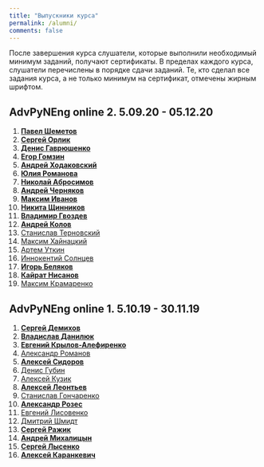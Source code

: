 ```yaml
---
title: "Выпускники курса"
permalink: /alumni/
comments: false
---
```


После завершения курса слушатели, которые выполнили необходимый минимум заданий, получают сертификаты. В пределах каждого курса, слушатели перечислены в порядке сдачи заданий.
Те, кто сделал все задания курса, а не только минимум на сертификат, отмечены жирным шрифтом.

## AdvPyNEng online 2. 5.09.20 - 05.12.20

1. **[Павел Шеметов](https://advpyneng.github.io/alumni/Pavel_Shemetov)**
2. **[Сергей Орлик](https://advpyneng.github.io/alumni/Sergey_Orlik)**
3. **[Денис Гаврюшенко](https://advpyneng.github.io/alumni/Denis_Gavryushenko)**
4. **[Егор Гомзин](https://advpyneng.github.io/alumni/Egor_Gomzin)**
5. **[Андрей Ходаковский](https://advpyneng.github.io/alumni/Andrey_Khodakovskiy)**
6. **[Юлия Романова](https://advpyneng.github.io/alumni/Julya_Romanova)**
7. **[Николай Абросимов](https://advpyneng.github.io/alumni/Nikolay_Abrosimov)**
8. **[Андрей Черняков](https://advpyneng.github.io/alumni/Andrey_Chernyakov)**
9. **[Максим Иванов](https://advpyneng.github.io/alumni/Maksim_Ivanov)**
10. **[Никита Щинников](https://advpyneng.github.io/alumni/Nikita_Schinnikov)**
11. **[Владимир Гвоздев](https://advpyneng.github.io/alumni/Vladimir_Gvozdev)**
12. **[Андрей Колов](https://advpyneng.github.io/alumni/Andrey_Kolov)**
13. [Станислав Терновский](https://advpyneng.github.io/alumni/Stanislau_Tsiarnouski)
14. [Максим Хайнацкий](https://advpyneng.github.io/alumni/Maksim_Khainatskiy)
15. [Артем Уткин](https://advpyneng.github.io/alumni/Artem_Utkin)
16. [Иннокентий Солнцев](https://advpyneng.github.io/alumni/Innokentiy_Solntsev)
17. **[Игорь Беляков](https://advpyneng.github.io/alumni/Igor_Beliakov)**
18. **[Кайрат Нисанов](https://advpyneng.github.io/alumni/Kairat_Nissanov)**
19. [Максим Крамаренко](https://advpyneng.github.io/alumni/Maksim_Kramarenko)


## AdvPyNEng online 1. 5.10.19 - 30.11.19

1. **[Сергей Демихов](https://advpyneng.github.io/alumni/Sergey_Demikhov)**
2. **[Владислав Данилюк](https://advpyneng.github.io/alumni/Vladislav_Daniliuk)**
3. **[Евгений Крылов-Алефиренко](https://advpyneng.github.io/alumni/Yauheni_Krylou)**
4. [Александр Романов](https://advpyneng.github.io/alumni/Alexandr_Romanov)
5. **[Алексей Сидоров](https://advpyneng.github.io/alumni/Alexey_Sidorov)**
6. [Денис Губин](https://advpyneng.github.io/alumni/Denis_Gubin)
7. [Алексей Кузик](https://advpyneng.github.io/alumni/Alexey_Kuzik)
8. **[Алексей Леонтьев](https://advpyneng.github.io/alumni/Alexey_Leontiev)**
9. [Станислав Гончаренко](https://advpyneng.github.io/alumni/Stanislav_Goncharenko)
10. **[Александр Розес](https://advpyneng.github.io/alumni/Alexander_Rozes)**
11. [Евгений Лисовенко](https://advpyneng.github.io/alumni/Evgeny_Lisovenko)
12. [Дмитрий Шмидт](https://advpyneng.github.io/alumni/Dmitriy_Shmidt)
13. **[Сергей Ражик](https://advpyneng.github.io/alumni/Sergey_Razhik)**
14. **[Андрей Михалицын](https://advpyneng.github.io/alumni/Andrey_Mikhalitsyn)**
15. **[Сергей Лысенко](https://advpyneng.github.io/alumni/Sergey_Lysenko)**
16. **[Алексей Каранкевич](https://advpyneng.github.io/alumni/Aleksey_Karankevich)**


